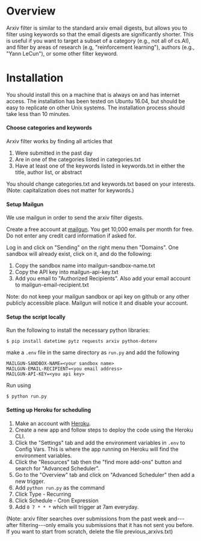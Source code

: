 # Overview

Arxiv filter is similar to the standard arxiv email digests, but allows you to filter using keywords so that the email digests are significantly shorter. This is useful if you want to target a subset of a category (e.g., not all of cs.AI), and filter by areas of research (e.g, "reinforcement learning"), authors (e.g., "Yann LeCun"), or some other filter keyword.

# Installation

You should install this on a machine that is always on and has internet access. The installation has been tested on Ubuntu 16.04, but should be easy to replicate on other Unix systems. The installation process should take less than 10 minutes.

#### Choose categories and keywords

Arxiv filter works by finding all articles that
1. Were submitted in the past day
2. Are in one of the categories listed in categories.txt
3. Have at least one of the keywords listed in keywords.txt in either the title, author list, or abstract

You should change categories.txt and keywords.txt based on your interests. (Note: capitalization does not matter for keywords.)

#### Setup Mailgun

We use mailgun in order to send the arxiv filter digests.

Create a free account at [mailgun](https://www.mailgun.com/). You get 10,000 emails per month for free. Do not enter any credit card information if asked for.

Log in and click on "Sending" on the right menu then "Domains". One sandbox will already exist, click on it, and do the following:
1. Copy the sandbox name into mailgun-sandbox-name.txt
2. Copy the API key into mailgun-api-key.txt
3. Add you email to "Authorized Recipients". Also add your email account to mailgun-email-recipient.txt

Note: do not keep your mailgun sandbox or api key on github or any other publicly accessible place. Mailgun will notice it and disable your account.

#### Setup the script locally

Run the following to install the necessary python libraries:
```
$ pip install datetime pytz requests arxiv python-dotenv
```
make a `.env` file in the same directory as `run.py` and add the following
```
MAILGUN-SANDBOX-NAME=<your sandbox name>
MAILGUN-EMAIL-RECIPIENT=<you email address>
MAILGUN-API-KEY=<you api key>
```
Run using 
```
$ python run.py
```
#### Setting up Heroku for scheduling
1. Make an account with [Heroku](https://www.heroku.com).
2. Create a new app and follow steps to deploy the code using the Heroku CLI.
3. Click the "Settings" tab and add the environment variables in `.env` to Config Vars. This is where the app running on Heroku will find the environment variables.
3. Click the "Resources" tab then the "find more add-ons" button and search for "Advanced Scheduler".
4. Go to the "Overview" tab and click on "Advanced Scheduler" then add a new trigger.
5. Add `python run.py` as the command
6. Click Type - Recurring
7. Click Schedule - Cron Expression
8. Add `0 7 * * *` which will trigger at 7am everyday.

(Note: arxiv filter searches over submissions from the past week and---after filtering---only emails you submissions that it has not sent you before. If you want to start from scratch, delete the file previous_arxivs.txt)
